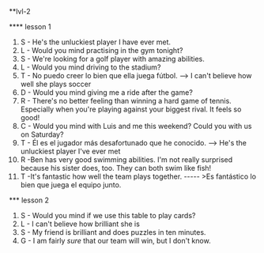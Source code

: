 **lvl-2

**** lesson 1
1.  S - He's the unluckiest player I have ever met.
2.  L - Would you mind practising in the gym tonight?
3.  S - We're looking for a golf player with amazing abilities.
4.  L - Would you mind driving to the stadium?
5.  T - No puedo creer lo bien que ella juega fútbol.  --> I can't believe how well she plays soccer
6.  D - Would you mind giving me a ride after the game?
7.  R  - There's no better feeling than winning a hard game of tennis. Especially when you're playing against your biggest rival. It feels so good!
8.  C - Would you mind  with Luis and me this weekend? Could you  with us on Saturday?
9.  T - Él es el jugador más desafortunado que he conocido. --> He's the unluckiest player I've ever met
10.  R -Ben has very good swimming abilities. I'm not really surprised because his sister does, too. They can both swim like fish!
11.  T -It's fantastic how well the team plays together. ----- >Es fantástico lo bien que juega el equipo junto.

*** lesson 2

1. S - Would you mind if we use this table to play cards?
2. L - I can't believe how brilliant she is
3. S - My friend is brilliant and does puzzles in ten minutes.
4. G - I am fairly *sure*  that our team will win, but I don't know. 
